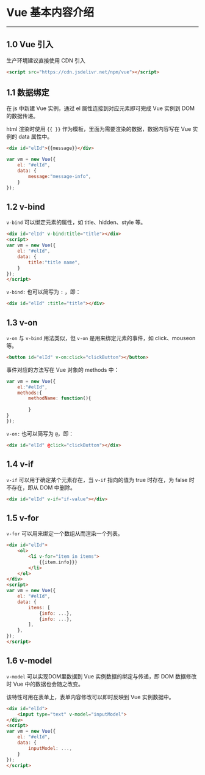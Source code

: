 # Vue 基本内容介绍

---

## 1.0 Vue 引入  

生产环境建议直接使用 CDN 引入

```html
<script src="https://cdn.jsdelivr.net/npm/vue"></script>
```

## 1.1 数据绑定  

在 js 中新建 Vue 实例，通过 el 属性连接到对应元素即可完成 Vue 实例到 DOM 的数据传递。  

html 渲染时使用 `{{ }}` 作为模板，里面为需要渲染的数据，数据内容写在 Vue 实例的 data 属性中。

```html
<div id="elId">{{message}}</div>
```

```javascript
var vm = new Vue({
    el: "#elId",
    data: {
        message:"message-info",
    }   
});
```

## 1.2 v-bind  

`v-bind` 可以绑定元素的属性，如 title、hidden、style 等。

```html
<div id="elId" v-bind:title="title"></div>
<script>
var vm = new Vue({
    el: "#elId",
    data: {
        title:"title name",
    }   
});
</script>
```

`v-bind:` 也可以简写为 `:` ，即：

```html
<div id="elId" :title="title"></div>
```

## 1.3 v-on

`v-on` 与 `v-bind` 用法类似，但 `v-on` 是用来绑定元素的事件，如 click、mouseon 等。

```html
<button id="elId" v-on:click="clickButton"></button>
```

事件对应的方法写在 Vue 对象的 methods 中：

```javascript
var vm = new Vue({
    el:"#elId",
    methods:{
        methodName: function(){
            
        }            
}
});
```

`v-on:` 也可以简写为 `@`，即：

```html
<div id="elId" @click="clickButton"></div>
```

## 1.4 v-if  

`v-if` 可以用于确定某个元素存在，当 `v-if` 指向的值为 true 时存在，为 false 时不存在，即从 DOM 中删除。

```html
<div id="elId" v-if="if-value"></div>
```

## 1.5 v-for  

`v-for` 可以用来绑定一个数组从而渲染一个列表。

```html
<div id="elId">
    <ol>
        <li v-for="item in items">
            {{item.info}}}
        </li>
    </ol>
</div>
<script>
var vm = new Vue({
    el: "#elId",
    data: {
        items: [
            {info: ...},
            {info: ...},
        ],
    },
});
</script>
```

## 1.6 v-model

`v-model` 可以实现DOM里数据到 Vue 实例数据的绑定与传递，即 DOM 数据修改时 Vue 中的数据也会随之改变。

该特性可用在表单上，表单内容修改可以即时反映到 Vue 实例数据中。

```html
<div id="elId">
    <input type="text" v-model="inputModel">
</div>
<script>
var vm = new Vue({
    el: "#elId",
    data: {
        inputModel: ...,
    }   
});
</script>
```



